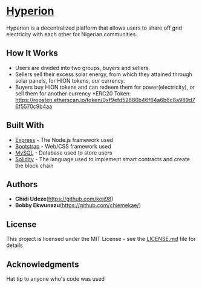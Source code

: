 # [Hyperion](hyperionico.tech)

Hyperion is a decentralized platform that allows users to share off grid electricity
with each other for Nigerian communities.

## How It Works

* Users are divided into two groups, buyers and sellers.
* Sellers sell their excess solar energy, from which they attained through solar panels,
for HION tokens, our currency.
* Buyers buy HION tokens and can redeem them for power(electricity), or sell them for another
currency
*ERC20 Token: https://ropsten.etherscan.io/token/0xf9efd52886b46f64a6b6c8a989d76f5570c9b4aa

## Built With

* [Express](http://expressjs.com/) - The Node.js framework used
* [Bootstrap](https://getbootstrap.com/) - Web/CSS framework used
* [MySQL](https://dev.mysql.com/doc/) - Database used to store users
* [Solidity](https://solidity.readthedocs.io/en/develop/) - The language used to implement smart contracts and create the block chain

## Authors

* **Chidi Udeze**(https://github.com/koji98)
* **Bobby Ekwunazu**(https://github.com/chiemekae/)

## License

This project is licensed under the MIT License - see the [LICENSE.md](LICENSE.md) file for details

## Acknowledgments

Hat tip to anyone who's code was used
